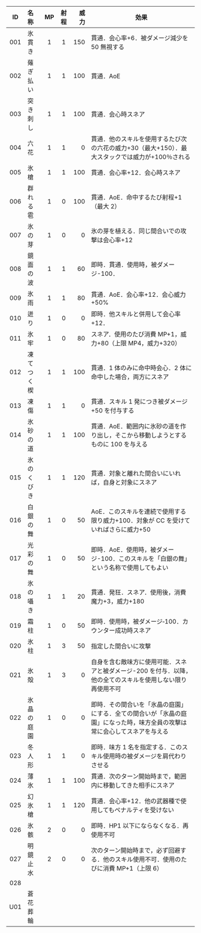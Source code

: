 | ID  | 名称       | MP  | 射程 | 威力 | 効果                                                                                                                       |
| :-: | :--------- | :-: | :--: | ---: | -------------------------------------------------------------------------------------------------------------------------- |
| 001 | 氷貫き     |  1  |  1   |  150 | 貫通．会心率+6．被ダメージ減少を 50 無視する                                                                               |
| 002 | 薙ぎ払い   |  1  |  1   |  100 | 貫通．AoE                                                                                                                  |
| 003 | 突き刺し   |  1  |  1   |  100 | 貫通．会心時スネア                                                                                                         |
| 004 | 六花       |  1  |  1   |    0 | 貫通．他のスキルを使用するたび次の六花の威力+30（最大+150）．最大スタックでは威力が+100％される                            |
| 005 | 氷槍       |  1  |  1   |  100 | 貫通．会心率+12．会心時スネア                                                                                              |
| 006 | 群れる雹   |  1  |  0   |  100 | 貫通．AoE．命中するたび射程+1（最大 2）                                                                                    |
| 007 | 氷の芽     |  1  |  0   |    0 | 氷の芽を植える．同じ間合いでの攻撃は会心率+12                                                                              |
| 008 | 鏡面の波   |  1  |  1   |   60 | 即時．貫通．使用時，被ダメージ-100．                                                                                       |
| 009 | 氷雨       |  1  |  1   |   80 | 貫通．AoE．会心率+12．会心威力+50%                                                                                         |
| 010 | 迸り       |  1  |  0   |    0 | 即時．他スキルと併用して会心率+12．                                                                                        |
| 011 | 氷牢       |  1  |  0   |   80 | スネア．使用のたび消費 MP+1，威力+80（上限 MP4，威力+320）                                                                 |
| 012 | 凍てつく楔 |  1  |  1   |  100 | 貫通．1 体のみに命中時会心．2 体に命中した場合，両方にスネア                                                               |
| 013 | 凍傷       |  1  |  1   |    0 | 貫通．スキル 1 発につき被ダメージ+50 を付与する                                                                            |
| 014 | 氷砂の道   |  1  |  1   |  100 | 貫通．AoE．範囲内に氷砂の道を作り出し，そこから移動しようとするものに 100 を与える                                         |
| 015 | 氷のくびき |  1  |  1   |  120 | 貫通．対象と離れた間合いにいれば，自身と対象にスネア                                                                       |
| 016 | 白銀の舞   |  1  |  0   |   50 | AoE．このスキルを連続で使用する限り威力+100．対象が CC を受けていればさらに威力+50                                         |
| 017 | 光彩の舞   |  1  |  0   |   50 | 即時．AoE．使用時，被ダメージ-100．このスキルを「白銀の舞」という名称で使用してもよい                                      |
| 018 | 氷の囁き   |  1  |  1   |   20 | 貫通．発狂．スネア．使用後，消費魔力+3，威力+180                                                                           |
| 019 | 霜柱       |  1  |  0   |   50 | 即時．使用時，被ダメージ‐100．カウンター成功時スネア                                                                       |
| 020 | 氷柱       |  1  |  3   |   50 | 指定した間合いに攻撃                                                                                                       |
| 021 | 氷殻       |  1  |  3   |    0 | 自身を含む敵味方に使用可能．スネアと被ダメージ-200 を付与．以降，他の全てのスキルを使用しない限り再使用不可                |
| 022 | 氷晶の庭園 |  1  |  0   |    0 | 即時．その間合いを「氷晶の庭園」にする．全ての間合いが「氷晶の庭園」になった時，味方全員の攻撃は常に会心してスネアを与える |
| 023 | 冬人形     |  1  |  1   |    0 | 即時．味方 1 名を指定する．このスキル使用時の被ダメージを肩代わりさせる                                                    |
| 024 | 薄氷       |  1  |  1   |  100 | 貫通．次のターン開始時まで，範囲内に移動してきた相手にスネア                                                               |
| 025 | 幻氷槍     |  1  |  1   |  120 | 貫通．会心率+12．他の武器種で使用してもペナルティを受けない                                                                |
| 026 | 氷骸       |  2  |  0   |    0 | 即時．HP1 以下にならなくなる．再使用不可                                                                                   |
| 027 | 明鏡止水   |  2  |  0   |    0 | 次のターン開始時まで，必ず回避する．他のスキル使用不可．使用のたびに消費 MP+1（上限 6）                                    |
| 028 |            |     |      |      |                                                                                                                            |
| U01 | 蒼花葬輪   |     |      |      |                                                                                                                            |
